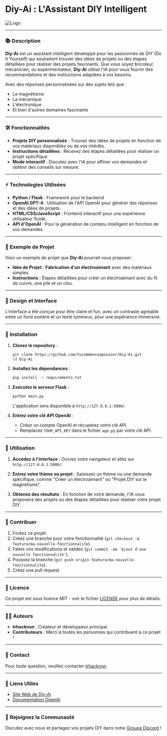# **Diy-Ai** : L'Assistant DIY Intelligent

![Logo](https://via.placeholder.com/150)  <!-- Remplacez par votre logo -->

---

### 📚 **Description**
**Diy-Ai** est un assistant intelligent développé pour les passionnés de DIY (Do It Yourself) qui souhaitent trouver des idées de projets ou des étapes détaillées pour réaliser des projets fascinants. Que vous soyez bricoleur, mécanicien, ou expérimentateur, **Diy-Ai** utilise l'IA pour vous fournir des recommandations et des instructions adaptées à vos besoins.

Avec des réponses personnalisées sur des sujets tels que :
- Le magnétisme
- La mécanique
- L'électronique
- Et bien d'autres domaines fascinants

---

### 🛠️ **Fonctionnalités**
- **Projets DIY personnalisés** : Trouvez des idées de projets en fonction de vos matériaux disponibles ou de vos intérêts.
- **Instructions détaillées** : Recevez des étapes détaillées pour réaliser un projet spécifique.
- **Mode interactif** : Discutez avec l'IA pour affiner vos demandes et obtenir des conseils sur mesure.

---

### ⚡ **Technologies Utilisées**
- **Python / Flask** : Framework pour le backend
- **OpenAI GPT-4** : Utilisation de l'API OpenAI pour générer des réponses et des idées de projets.
- **HTML/CSS/JavaScript** : Frontend interactif pour une expérience utilisateur fluide.
- **API d'OpenAI** : Pour la génération de contenu intelligent en fonction de vos demandes.

---

### 📸 **Exemple de Projet**
Voici un exemple de projet que **Diy-Ai** pourrait vous proposer :
- **Idée de Projet** : **Fabrication d'un électroaimant** avec des matériaux simples.
- **Instructions** : Étapes détaillées pour créer un électroaimant avec du fil de cuivre, une pile et un clou.

---

### 🎨 **Design et Interface**
L'interface a été conçue pour être claire et fun, avec un contraste agréable entre un fond sombre et un texte lumineux, pour une expérience immersive.

---

### 📌 **Installation**

1. **Clonez le repository** :
    ```bash
    git clone https://github.com/tucommenceapousser/Diy-Ai.git
    cd Diy-Ai
    ```

2. **Installez les dépendances** :
    ```bash
    pip install -r requirements.txt
    ```

3. **Exécutez le serveur Flask** :
    ```bash
    python main.py
    ```

    L'application sera disponible à `http://127.0.0.1:5000/`.

4. **Entrez votre clé API OpenAI** :
    - Créez un compte OpenAI et récupérez votre clé API.
    - Remplacez `YOUR_API_KEY` dans le fichier `app.py` par votre clé API.

---

### 🚀 **Utilisation**

1. **Accédez à l'interface** :
    Ouvrez votre navigateur et allez sur `http://127.0.0.1:5000/`.

2. **Entrez votre thème ou projet** :
    Saisissez un thème ou une demande spécifique, comme "Créer un électroaimant" ou "Projet DIY sur le magnétisme".

3. **Obtenez des résultats** :
    En fonction de votre demande, l'IA vous proposera des projets ou des étapes détaillées pour réaliser votre projet DIY.

---

### 🌱 **Contribuer**

1. Forkez ce projet.
2. Créez une branche pour votre fonctionnalité (`git checkout -b feature/ma-nouvelle-fonctionnalite`).
3. Faites vos modifications et validez (`git commit -am 'Ajout d'une nouvelle fonctionnalité'`).
4. Poussez la branche (`git push origin feature/ma-nouvelle-fonctionnalite`).
5. Créez une pull request.

---

### 📄 **Licence**
Ce projet est sous licence MIT - voir le fichier [LICENSE](LICENSE) pour plus de détails.

---

### 👨‍💻 **Auteurs**
- **trhacknon** : Créateur et développeur principal
- **Contributeurs** : Merci à toutes les personnes qui contribuent à ce projet !

---

### 📧 **Contact**
Pour toute question, veuillez contacter [trhacknon](https://www.linkedin.com/in/trhacknon).

---

### 🔗 **Liens Utiles**
- [Site Web de Diy-Ai](https://diy-ai.example.com)
- [Documentation OpenAI](https://beta.openai.com/docs/)

---

### 💬 **Rejoignez la Communauté**
Discutez avec nous et partagez vos projets DIY dans notre [Groupe Discord](https://discord.gg/yourgroup) !
